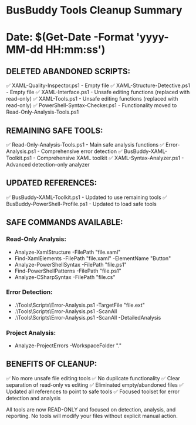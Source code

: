 # BusBuddy Tools Cleanup Summary
# Date: $(Get-Date -Format 'yyyy-MM-dd HH:mm:ss')

## DELETED ABANDONED SCRIPTS:
✅ XAML-Quality-Inspector.ps1     - Empty file
✅ XAML-Structure-Detective.ps1   - Empty file
✅ XAML-Interface.ps1             - Unsafe editing functions (replaced with read-only)
✅ XAML-Tools.ps1                 - Unsafe editing functions (replaced with read-only)
✅ PowerShell-Syntax-Checker.ps1  - Functionality moved to Read-Only-Analysis-Tools.ps1

## REMAINING SAFE TOOLS:
✅ Read-Only-Analysis-Tools.ps1   - Main safe analysis functions
✅ Error-Analysis.ps1             - Comprehensive error detection
✅ BusBuddy-XAML-Toolkit.ps1      - Comprehensive XAML toolkit
✅ XAML-Syntax-Analyzer.ps1       - Advanced detection-only analyzer

## UPDATED REFERENCES:
✅ BusBuddy-XAML-Toolkit.ps1      - Updated to use remaining tools
✅ BusBuddy-PowerShell-Profile.ps1 - Updated to load safe tools

## SAFE COMMANDS AVAILABLE:

### Read-Only Analysis:
- Analyze-XamlStructure -FilePath "file.xaml"
- Find-XamlElements -FilePath "file.xaml" -ElementName "Button"
- Analyze-PowerShellSyntax -FilePath "file.ps1"
- Find-PowerShellPatterns -FilePath "file.ps1"
- Analyze-CSharpSyntax -FilePath "file.cs"

### Error Detection:
- .\Tools\Scripts\Error-Analysis.ps1 -TargetFile "file.ext"
- .\Tools\Scripts\Error-Analysis.ps1 -ScanAll
- .\Tools\Scripts\Error-Analysis.ps1 -ScanAll -DetailedAnalysis

### Project Analysis:
- Analyze-ProjectErrors -WorkspaceFolder "."

## BENEFITS OF CLEANUP:
✅ No more unsafe file editing tools
✅ No duplicate functionality
✅ Clear separation of read-only vs editing
✅ Eliminated empty/abandoned files
✅ Updated all references to point to safe tools
✅ Focused toolset for error detection and analysis

All tools are now READ-ONLY and focused on detection, analysis, and reporting.
No tools will modify your files without explicit manual action.
